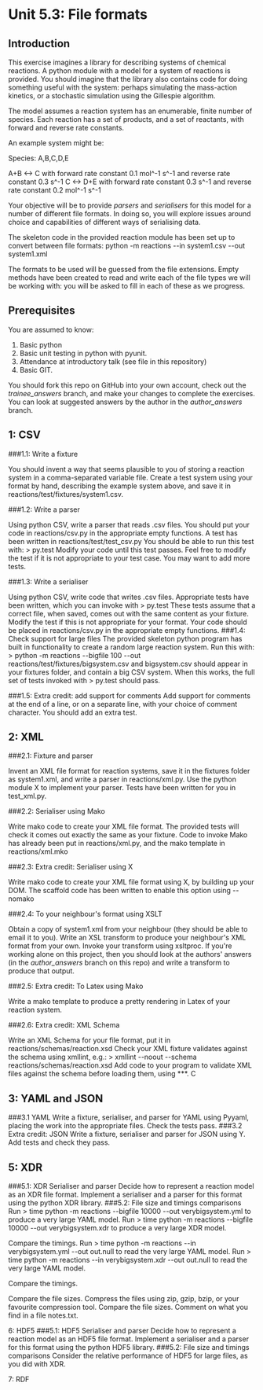 Unit 5.3: File formats
======================

Introduction
------------

This exercise imagines a library for describing systems of chemical reactions. A python module with a model for a system of reactions is provided. You should imagine that the library also contains code for doing something useful with the system: perhaps simulating the mass-action kinetics, or a stochastic simulation using the Gillespie algorithm.

The model assumes a reaction system has an enumerable, finite number of species. Each reaction has a set of products, and a set of reactants, with forward and reverse rate constants.

An example system might be:

Species: A,B,C,D,E
                                                                  
A+B <-> C with forward rate constant 0.1 mol^-1 s^-1 and reverse rate constant 0.3 s^-1
C   <-> D+E with forward rate constant 0.3 s^-1 and reverse rate constant 0.2 mol^-1 s^-1

Your objective will be to provide *parsers* and *serialisers* for this model for a number of different file formats. In doing so, you will explore issues around choice and capabilities of different ways of serialising data.
 
The skeleton code in the provided reaction module has been set up to convert between file formats:
	python -m reactions --in system1.csv --out system1.xml 
	
The formats to be used will be guessed from the file extensions. Empty methods have been created to read and write each of the file types we will be working with: you will be asked to fill in each of these as we progress. 

Prerequisites
-------------

You are assumed to know:
1. Basic python
2. Basic unit testing in python with pyunit.
3. Attendance at introductory talk (see file in this repository)
4. Basic GIT.

You should fork this repo on GitHub into your own account, check out the *trainee_answers* branch, and make your changes to complete the exercises. You can look at suggested answers by the author in the *author_answers* branch.

1: CSV
------

###1.1: Write a fixture

You should invent a way that seems plausible to you of storing a reaction system in a comma-separated variable file. Create a test system using your format by hand, describing the example system above, and save it in reactions/test/fixtures/system1.csv.

###1.2: Write a parser

Using python CSV, write a parser that reads .csv files. You should put your code in reactions/csv.py in the appropriate empty functions.
A test has been written in reactions/test/test_csv.py 
You should be able to run this test with:
	> py.test
Modify your code until this test passes. Feel free to modify the test if it is not appropriate to your test case. You may want to add more tests.

###1.3: Write a serialiser

Using python CSV, write code that writes .csv files. Appropriate tests have been written, which you can invoke with
	> py.test
These tests assume that a correct file, when saved, comes out with the same content as your fixture. Modify the test if this is not appropriate for your format.
Your code should be placed in reactions/csv.py in the appropriate empty functions. 
###1.4: Check support for large files
The provided skeleton python program has built in functionality to create a random large reaction system. Run this with:
	> python -m reactions --bigfile 100 --out reactions/test/fixtures/bigsystem.csv
and bigsystem.csv should appear in your fixtures folder, and contain a big CSV system. When this works, the full set of tests invoked with
	> py.test 
should pass.

###1.5: Extra credit: add support for comments
Add support for comments at the end of a line, or on a separate line, with your choice of comment character.
You should add an extra test.

2: XML
------

###2.1: Fixture and parser

Invent an XML file format for reaction systems, save it in the fixtures folder as system1.xml, and write a parser in reactions/xml.py. Use the python module X to implement your parser. Tests have been written for you in test_xml.py.

###2.2: Serialiser using Mako

Write mako code to create your XML file format. The provided tests will check it comes out exactly the same as your fixture. Code to invoke Mako has already been put in reactions/xml.py, and the mako template in reactions/xml.mko

###2.3: Extra credit: Serialiser using X

Write mako code to create your XML file format using X, by building up your DOM. The scaffold code has been written to enable this option using --nomako
       
###2.4: To your neighbour's format using XSLT
 
Obtain a copy of system1.xml from your neighbour (they should be able to email it to you).
Write an XSL transform to produce your neighbour's XML format from your own. Invoke your transform using xsltproc.
If you're working alone on this project, then you should look at the authors' answers (in the *author_answers* branch on this repo) and write a transform to produce that output.

###2.5: Extra credit: To Latex using Mako

Write a mako template to produce a pretty rendering in Latex of your reaction system.
 
###2.6: Extra credit: XML Schema

Write an XML Schema for your file format, put it in reactions/schemas/reaction.xsd 
Check your XML fixture validates against the schema using xmllint, e.g.:
	> xmllint --noout --schema reactions/schemas/reaction.xsd 
Add code to your program to validate XML files against the schema before loading them, using ***.
C

3: YAML and JSON 
-------

###3.1 YAML
Write a fixture, serialiser, and parser for YAML using Pyyaml, placing the work into the appropriate files.
Check the tests pass. 
###3.2 Extra credit: JSON
Write a fixture, serialiser and parser for JSON using Y.
Add tests and check they pass.

5: XDR
------

###5.1: XDR Serialiser and parser
Decide how to represent a reaction model as an XDR file format. Implement a serialiser and a parser for this format using the python XDR library.
###5.2: File size and timings comparisons
Run 
	> time python -m reactions --bigfile 10000 --out verybigsystem.yml
to produce a very large YAML model.
Run 
	> time python -m reactions --bigfile 10000 --out verybigsystem.xdr
to produce a very large XDR model.

Compare the timings.
Run
	> time python -m reactions --in verybigsystem.yml --out out.null
to read the very large YAML model.
Run 
	> time python -m reactions --in verybigsystem.xdr --out out.null
to read the very large YAML model.

Compare the timings.

Compare the file sizes.
Compress the files using zip, gzip, bzip, or your favourite compression tool.
Compare the file sizes.
Comment on what you find in a file notes.txt.

6: HDF5
###5.1: HDF5 Serialiser and parser
Decide how to represent a reaction model as an HDF5 file format. Implement a serialiser and a parser for this format using the python HDF5 library.
###5.2: File size and timings comparisons
Consider the relative performance of HDF5 for large files, as you did with XDR.

7: RDF

